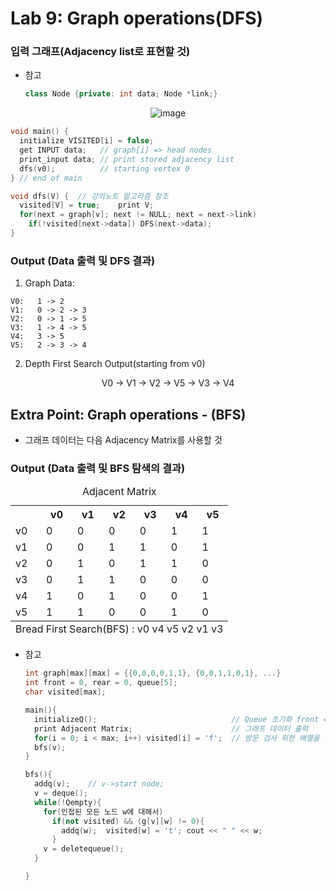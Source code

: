 # Lab 9: Graph operations(DFS)

### 입력 그래프(Adjacency list로 표현할 것)

  - 참고
    
    ```cpp
    class Node {private: int data; Node *link;}
    ```
  <div align = center>

  ![image](https://user-images.githubusercontent.com/24904962/124496640-a4b4c080-ddf4-11eb-92f4-f5fc6265925b.png)

  </div>

  ```cpp
  void main() {
    initialize VISITED[i] = false;
    get INPUT data;   // graph[i] => head nodes
    print_input data; // print stored adjacency list
    dfs(v0);          // starting vertex 0
  } // end of main

  void dfs(V) {  // 강의노트 알고리즘 참조
    visited[V] = true;    print V;
    for(next = graph[v]; next != NULL; next = next->link)
      if(!visited[next->data]) DFS(next->data);
  }
  ```

### Output (Data 출력 및 DFS 결과)

  1. Graph Data:

    V0:   1 -> 2
    V1:   0 -> 2 -> 3
    V2:   0 -> 1 -> 5
    V3:   1 -> 4 -> 5
    V4:   3 -> 5
    V5:   2 -> 3 -> 4

  2. Depth First Search Output(starting from v0)

  <div align = center>

  V0 -> V1 -> V2 -> V5 -> V3 -> V4

  </div>

## Extra Point: Graph operations - (BFS)

  - 그래프 데이터는 다음 Adjacency Matrix를 사용할 것

### Output (Data 출력 및 BFS 탐색의 결과)


<div align = center>
<table>
  <caption> Adjacent Matrix </cation>
  <tbody>
    <tr>
      <th> </th>
      <th>v0</th>
      <th>v1</th>
      <th>v2</th>
      <th>v3</th>
      <th>v4</th>
      <th>v5</th>
    </tr>
    <tr>
      <td>v0</td>
      <td>0</td>
      <td>0</td>
      <td>0</td>
      <td>0</td>
      <td>1</td>
      <td>1</td>
    </tr>
    <tr>
      <td>v1</td>
      <td>0</td>
      <td>0</td>
      <td>1</td>
      <td>1</td>
      <td>0</td>
      <td>1</td>
    </tr>
    <tr>
      <td>v2</td>
      <td>0</td>
      <td>1</td>
      <td>0</td>
      <td>1</td>
      <td>1</td>
      <td>0</td>
    </tr>
    <tr>
      <td>v3</td>
      <td>0</td>
      <td>1</td>
      <td>1</td>
      <td>0</td>
      <td>0</td>
      <td>0</td>
    </tr>
    <tr>
      <td>v4</td>
      <td>1</td>
      <td>0</td>
      <td>1</td>
      <td>0</td>
      <td>0</td>
      <td>1</td>
    </tr>
    <tr>
      <td>v5</td>
      <td>1</td>
      <td>1</td>
      <td>0</td>
      <td>0</td>
      <td>1</td>
      <td>0</td>
    </tr>
  </tbody>
  <tfoot>
    <tr>
      <td colspan = "7" align = center>Bread First Search(BFS) : v0 v4 v5 v2 v1 v3</td>
    </tr>
  </tfoot>
</table>
</div>

  - 참고

    ```cpp
    int graph[max][max] = {{0,0,0,0,1,1}, {0,0,1,1,0,1}, ...}
    int front = 0, rear = 0, queue[5];
    char visited[max];

    main(){
      initializeQ();                              // Queue 초기화 front = rear = 0;
      print Adjacent Matrix;                      // 그래프 데이터 출력
      for(i = 0; i < max; i++) visited[i] = 'f';  // 방문 검사 위한 배열을 초기화
      bfs(v);
    }

    bfs(){
      addq(v);    // v->start node;
      v = deque();
      while(!Qempty){
        for(인접된 모든 노드 w에 대해서)
          if(not visited) && (g[v][w] != 0){
            addq(w);  visited[w] = 't'; cout << " " << w;
          }
        v = deletequeue();
      }

    }
    ```